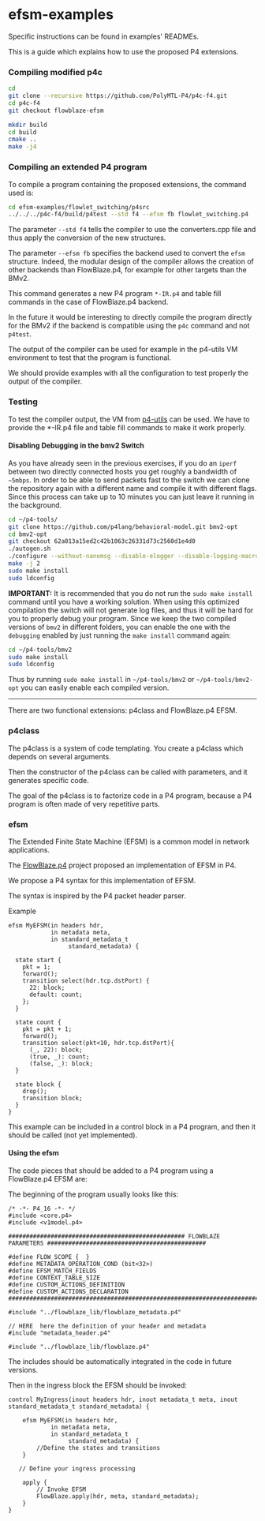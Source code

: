 # efsm-examples

Specific instructions can be found in examples' READMEs.

This is a guide which explains how to use the proposed P4 extensions.

### Compiling modified p4c

```bash
cd
git clone --recursive https://github.com/PolyMTL-P4/p4c-f4.git
cd p4c-f4
git checkout flowblaze-efsm

mkdir build
cd build
cmake ..
make -j4
```

### Compiling an extended P4 program

To compile a program containing the proposed extensions, the command used is:

```bash
cd efsm-examples/flowlet_switching/p4src
../../../p4c-f4/build/p4test --std f4 --efsm fb flowlet_switching.p4
```

The parameter `--std f4` tells the compiler to use the converters.cpp file and thus apply the conversion of the new structures.

The parameter `--efsm fb` specifies the backend used to convert the `efsm` structure. Indeed, the modular design of the compiler allows the creation of other backends than FlowBlaze.p4, for example for other targets than the BMv2.

This command generates a new P4 program `*-IR.p4` and table fill commands in the case of FlowBlaze.p4 backend.

In the future it would be interesting to directly compile the program directly for the BMv2 if the backend is compatible using the `p4c` command and not `p4test`.

The output of the compiler can be used for example in the p4-utils VM environment to test that the program is functional.

We should provide examples with all the configuration to test properly the output of the compiler.

### Testing

To test the compiler output, the VM from [p4-utils](https://github.com/nsg-ethz/p4-utils) can be used. We have to provide the *-IR.p4 file and table fill commands to make it work properly.

#### Disabling Debugging in the bmv2 Switch
As you have already seen in the previous exercises, if you do an `iperf`
between two directly connected hosts you get roughly a bandwidth of `~5mbps`.
In order to be able to send packets fast to the switch we can clone the
repository again with a different name and compile it with different flags.
Since this process can take up to 10 minutes you can just leave it running in
the background.
```bash
cd ~/p4-tools/
git clone https://github.com/p4lang/behavioral-model.git bmv2-opt
cd bmv2-opt
git checkout 62a013a15ed2c42b1063c26331d73c2560d1e4d0
./autogen.sh
./configure --without-nanomsg --disable-elogger --disable-logging-macros 'CFLAGS=-g -O2' 'CXXFLAGS=-g -O2'
make -j 2
sudo make install
sudo ldconfig
```
**IMPORTANT:** It is recommended that you do not run the `sudo make install`
command until you have a working solution. When using this optimized compilation
the switch will not generate log files, and thus it will be hard for you to
properly debug your program. Since we keep the two compiled versions of `bmv2`
in different folders, you can enable the one with the `debugging` enabled by
just running the `make install` command again:
```bash
cd ~/p4-tools/bmv2
sudo make install
sudo ldconfig
```
Thus by running `sudo make install` in `~/p4-tools/bmv2` or `~/p4-tools/bmv2-opt` you can easily enable each compiled version.

---

There are two functional extensions: p4class and FlowBlaze.p4 EFSM.

### p4class

The p4class is a system of code templating. You create a p4class which depends on several arguments.

Then the constructor of the p4class can be called with parameters, and it generates specific code.

The goal of the p4class is to factorize code in a P4 program, because a P4 program is often made of very repetitive parts.


### efsm

The Extended Finite State Machine (EFSM) is a common model in network applications.

The [FlowBlaze.p4](https://github.com/ANTLab-polimi/flowblaze.p4) project proposed an implementation of EFSM in P4.

We propose a P4 syntax for this implementation of EFSM.

The syntax is inspired by the P4 packet header parser.

Example

```
efsm MyEFSM(in headers hdr,
            in metadata meta,
            in standard_metadata_t
                 standard_metadata) {

  state start {                               
    pkt = 1;                                 
    forward();                              
    transition select(hdr.tcp.dstPort) {     
      22: block;
      default: count;
    };
  }

  state count {
    pkt = pkt + 1;                        
    forward();
    transition select(pkt<10, hdr.tcp.dstPort){ 
      (_, 22): block;
      (true, _): count;
      (false, _): block;
  }

  state block {
    drop();
    transition block;                          
  }
}
```


This example can be included in a control block in a P4 program, and then it should be called (not yet implemented).


#### Using the efsm


The code pieces that should be added to a P4 program using a FlowBlaze.p4 EFSM are:

The beginning of the program usually looks like this:

```
/* -*- P4_16 -*- */
#include <core.p4>
#include <v1model.p4>

################################################## FLOWBLAZE PARAMETERS #############################################

#define FLOW_SCOPE {  }
#define METADATA_OPERATION_COND (bit<32>)
#define EFSM_MATCH_FIELDS
#define CONTEXT_TABLE_SIZE
#define CUSTOM_ACTIONS_DEFINITION
#define CUSTOM_ACTIONS_DECLARATION
####################################################################################################################

#include "../flowblaze_lib/flowblaze_metadata.p4"

// HERE  here the definition of your header and metadata
#include "metadata_header.p4"

#include "../flowblaze_lib/flowblaze.p4"
```

The includes should be automatically integrated in the code in future versions.

Then in the ingress block the EFSM should be invoked:

```
control MyIngress(inout headers hdr, inout metadata_t meta, inout standard_metadata_t standard_metadata) {

    efsm MyEFSM(in headers hdr,
            in metadata meta,
            in standard_metadata_t
                 standard_metadata) {
        //Define the states and transitions
    }

   // Define your ingress processing

    apply {
        // Invoke EFSM
        FlowBlaze.apply(hdr, meta, standard_metadata);
    }
}
```

